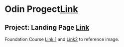 # Odin Progect[Link](https://www.theodinproject.com)

## Project: Landing Page [Link](https://www.theodinproject.com/lessons/foundations-landing-page)
Foundation Course
[Link 1](https://cdn.statically.io/gh/TheOdinProject/curriculum/81a5d553f4073e593d23a6ab00d50eef8620796d/foundations/html_css/project/imgs/01.png) 
and [Link2](https://cdn.statically.io/gh/TheOdinProject/curriculum/81a5d553f4073e593d23a6ab00d50eef8620796d/foundations/html_css/project/imgs/02.png) to reference image.
